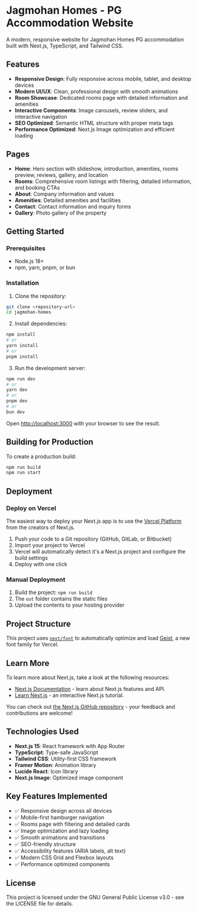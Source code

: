 # Jagmohan Homes - PG Accommodation Website

A modern, responsive website for Jagmohan Homes PG accommodation built with Next.js, TypeScript, and Tailwind CSS.

## Features

- **Responsive Design**: Fully responsive across mobile, tablet, and desktop devices
- **Modern UI/UX**: Clean, professional design with smooth animations
- **Room Showcase**: Dedicated rooms page with detailed information and amenities
- **Interactive Components**: Image carousels, review sliders, and interactive navigation
- **SEO Optimized**: Semantic HTML structure with proper meta tags
- **Performance Optimized**: Next.js Image optimization and efficient loading

## Pages

- **Home**: Hero section with slideshow, introduction, amenities, rooms preview, reviews, gallery, and location
- **Rooms**: Comprehensive room listings with filtering, detailed information, and booking CTAs
- **About**: Company information and values
- **Amenities**: Detailed amenities and facilities
- **Contact**: Contact information and inquiry forms
- **Gallery**: Photo gallery of the property

## Getting Started

### Prerequisites

- Node.js 18+ 
- npm, yarn, pnpm, or bun

### Installation

1. Clone the repository:
```bash
git clone <repository-url>
cd jagmohan-homes
```

2. Install dependencies:
```bash
npm install
# or
yarn install
# or
pnpm install
```

3. Run the development server:

```bash
npm run dev
# or
yarn dev
# or
pnpm dev
# or
bun dev
```

Open [http://localhost:3000](http://localhost:3000) with your browser to see the result.

## Building for Production

To create a production build:

```bash
npm run build
npm run start
```

## Deployment

### Deploy on Vercel

The easiest way to deploy your Next.js app is to use the [Vercel Platform](https://vercel.com/new?utm_medium=default-template&filter=next.js&utm_source=create-next-app&utm_campaign=create-next-app-readme) from the creators of Next.js.

1. Push your code to a Git repository (GitHub, GitLab, or Bitbucket)
2. Import your project to Vercel
3. Vercel will automatically detect it's a Next.js project and configure the build settings
4. Deploy with one click

### Manual Deployment

1. Build the project: `npm run build`
2. The `out` folder contains the static files
3. Upload the contents to your hosting provider

## Project Structure

This project uses [`next/font`](https://nextjs.org/docs/app/building-your-application/optimizing/fonts) to automatically optimize and load [Geist](https://vercel.com/font), a new font family for Vercel.

## Learn More

To learn more about Next.js, take a look at the following resources:

- [Next.js Documentation](https://nextjs.org/docs) - learn about Next.js features and API.
- [Learn Next.js](https://nextjs.org/learn) - an interactive Next.js tutorial.

You can check out [the Next.js GitHub repository](https://github.com/vercel/next.js) - your feedback and contributions are welcome!

## Technologies Used

- **Next.js 15**: React framework with App Router
- **TypeScript**: Type-safe JavaScript
- **Tailwind CSS**: Utility-first CSS framework
- **Framer Motion**: Animation library
- **Lucide React**: Icon library
- **Next.js Image**: Optimized image component

## Key Features Implemented

- ✅ Responsive design across all devices
- ✅ Mobile-first hamburger navigation
- ✅ Rooms page with filtering and detailed cards
- ✅ Image optimization and lazy loading
- ✅ Smooth animations and transitions
- ✅ SEO-friendly structure
- ✅ Accessibility features (ARIA labels, alt text)
- ✅ Modern CSS Grid and Flexbox layouts
- ✅ Performance optimized components

## License
This project is licensed under the GNU General Public License v3.0 - see the LICENSE file for details.
